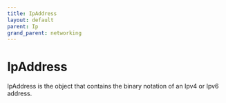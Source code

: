 ```yaml
--- 
title: IpAddress
layout: default
parent: Ip
grand_parent: networking
---
```


# IpAddress

IpAddress is the object that contains the binary notation of an Ipv4 or Ipv6 address.